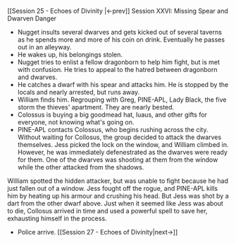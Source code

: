 [[Session 25 - Echoes of Divinity |<-prev]]
Session XXVI: Missing Spear and Dwarven Danger
- Nugget insults several dwarves and gets kicked out of several taverns as he spends more and more of his coin on drink. Eventually he passes out in an alleyway.
- He wakes up, his belongings stolen.
- Nugget tries to enlist a fellow dragonborn to help him fight, but is met with confusion. He tries to appeal to the hatred between dragonborn and dwarves.
- He catches a dwarf with his spear and attacks him. He is stopped by the locals and nearly arrested, but runs away. 
- William finds him. Regrouping with Greg, PINE-APL, Lady Black, the five storm the thieves' apartment. They are nearly bested.
- Colossus is buying a big goodmead hat, luaus, and other gifts for everyone, not knowing what's going on.
- PINE-APL contacts Colossus, who begins rushing across the city.
Without waiting for Collosus, the group decided to attack the dwarves themselves. Jess picked the lock on the window, and William climbed in. However, he was immediately defenestrated as the dwarves were ready for them. One of the dwarves was shooting at them from the window while the other attacked from the shadows.

William spotted the hidden attacker, but was unable to fight because he had just fallen out of a window. Jess fought off the rogue, and PINE-APL kills him by heating up his armour and crushing his head. But Jess was shot by a dart from the other dwarf above. Just when it seemed like Jess was about to die, Collosus arrived in time and used a powerful spell to save her, exhausting himself in the process.
- Police arrive.
[[Session 27 - Echoes of Divinity|next->]]